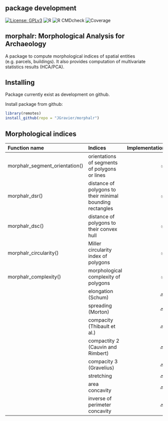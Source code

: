 
## package development

[![License: GPLv3](https://img.shields.io/badge/License-GPLv3-blue.svg)](https://www.gnu.org/licenses/gpl-3.0)
![R](https://img.shields.io/badge/R-%3E%3D%202.10-blue)
![R CMDcheck](https://img.shields.io/badge/R%20CMD%20check-passing-green)
![Coverage](https://img.shields.io/badge/coverage-60%60-yellow)

## morphalr: Morphological Analysis for Archaeology

A package to compute morphological indices of spatial entities (e.g. parcels, buildings). It also provides computation of multivariate statistics results (HCA/PCA).

## Installing

Package currently exist as development on github.

Install package from github:

``` r
library(remotes)
install_github(repo = "JGravier/morphalr")
```

## Morphological indices

| Function name                  | Indices                                                   |     Implementation |
|:-------------------------------|:----------------------------------------------------------|-------------------:|
| morphalr_segment_orientation() | orientations of segments of polygons or lines             | :white_check_mark: |
| morphalr_dsr()                 | distance of polygons to their minimal bounding rectangles | :white_check_mark: |
| morphalr_dsc()                 | distance of polygons to their convex hull                 | :white_check_mark: |
| morphalr_circularity()         | Miller circularity index of polygons                      | :white_check_mark: |
| morphalr_complexity()          | morphological complexity of polygons                      | :white_check_mark: |
|                                | elongation (Schum)                                        |             :soon: |
|                                | spreading (Morton)                                        |             :soon: |
|                                | compacity (Thibault et al.)                               |             :soon: |
|                                | compactity 2 (Cauvin and Rimbert)                         |             :soon: |
|                                | compacity 3 (Gravelius)                                   |             :soon: |
|                                | stretching                                                |             :soon: |
|                                | area concavity                                            |             :soon: |
|                                | inverse of perimeter concavity                            |             :soon: |
